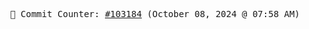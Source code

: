 <p align="center">
    <samp>
        📮 Commit Counter: <a href="https://github.com/Javascript-void0/Javascript-void0/commits/main">#103184</a> (October 08, 2024 @ 07:58 AM)
    </samp>
</p>
